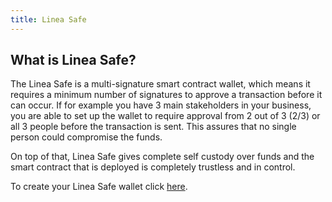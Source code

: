 ```yaml
---
title: Linea Safe
---
```


## What is Linea Safe?

The Linea Safe is a multi-signature smart contract wallet, which means it requires a minimum number of signatures to approve a transaction before it can occur. If for example you have 3 main stakeholders in your business, you are able to set up the wallet to require approval from 2 out of 3 (2/3) or all 3 people before the transaction is sent. This assures that no single person could compromise the funds.

On top of that, Linea Safe gives complete self custody over funds and the smart contract that is deployed is completely trustless and in control.

To create your Linea Safe wallet click [here](https://safe.linea.build).

<!--
to check the status of the linea safe and entry points https://status.safe.linea.build/ not sure if we want to include this. right now it is password protected -->
